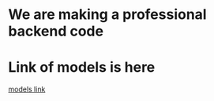 # We are making a professional backend code
# Link of models is here
[models link](https://app.eraser.io/workspace/YtPqZ1VogxGy1jzIDkzj)